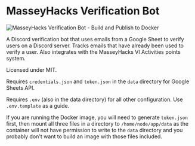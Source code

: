 # MasseyHacks Verification Bot
![MasseyHacks Verification Bot - Build and Publish to Docker](https://github.com/MasseyHacks/MasseyHacks-Verification-Bot/workflows/MasseyHacks%20Verification%20Bot%20-%20Build%20and%20Publish%20to%20Docker/badge.svg)

A Discord verification bot that uses emails from a Google Sheet to verify users on a Discord server. Tracks emails that have already been used to verify a user. Also integrates with the MasseyHacks VI Activities points system.

Licensed under MIT.

Requires `credentials.json` and `token.json` in the `data` directory for Google Sheets API.

Requires `.env` (also in the data directory) for all other configuration. Use `.env.template` as a guide.

If you are running the Docker image, you will need to generate `token.json` first, then mount all three files in a directory to `/home/node/app/data` as the container will not have permission to write to the `data` directory and you probably don't want to build an image with those files included.
